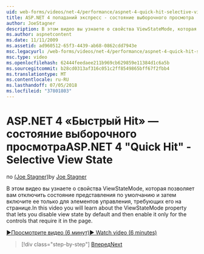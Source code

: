 ```yaml
---
uid: web-forms/videos/net-4/performance/aspnet-4-quick-hit-selective-view-state
title: ASP.NET 4 попаданий экспресс - состояние выборочного просмотра
author: JoeStagner
description: В этом видео вы узнаете о свойства ViewStateMode, которая позволяет вам отключить состояние представления по умолчанию и затем включите ее только для элементов управления в этой requi...
ms.author: aspnetcontent
ms.date: 11/11/2009
ms.assetid: ad960512-65f3-4439-ab68-0862cdd7943e
msc.legacyurl: /web-forms/videos/net-4/performance/aspnet-4-quick-hit-selective-view-state
msc.type: video
ms.openlocfilehash: 62444feedaee211b969cb629859e11384d1c6a5b
ms.sourcegitcommit: b28cd0313af316c051c2ff8549865bff67f2fbb4
ms.translationtype: MT
ms.contentlocale: ru-RU
ms.lasthandoff: 07/05/2018
ms.locfileid: "37801803"
---
```

<a name="aspnet-4-quick-hit---selective-view-state"></a><span data-ttu-id="bf2b0-103">ASP.NET 4 «Быстрый Hit» — состояние выборочного просмотра</span><span class="sxs-lookup"><span data-stu-id="bf2b0-103">ASP.NET 4 "Quick Hit" - Selective View State</span></span>
====================
<span data-ttu-id="bf2b0-104">по [(Joe Stagner)](https://github.com/JoeStagner)</span><span class="sxs-lookup"><span data-stu-id="bf2b0-104">by [Joe Stagner](https://github.com/JoeStagner)</span></span>

<span data-ttu-id="bf2b0-105">В этом видео вы узнаете о свойства ViewStateMode, которая позволяет вам отключить состояние представления по умолчанию и затем включите ее только для элементов управления, требующих его на странице.</span><span class="sxs-lookup"><span data-stu-id="bf2b0-105">In this video you will learn about the ViewStateMode property that lets you disable view state by default and then enable it only for the controls that require it in the page.</span></span>

[<span data-ttu-id="bf2b0-106">&#9654;Просмотрите видео (6 минут)</span><span class="sxs-lookup"><span data-stu-id="bf2b0-106">&#9654; Watch video (6 minutes)</span></span>](https://channel9.msdn.com/Blogs/ASP-NET-Site-Videos/aspnet-4-quick-hit-selective-view-state)

> [!div class="step-by-step"]
> [<span data-ttu-id="bf2b0-107">Вперед</span><span class="sxs-lookup"><span data-stu-id="bf2b0-107">Next</span></span>](aspnet-4-quick-hit-easy-state-compression.md)
